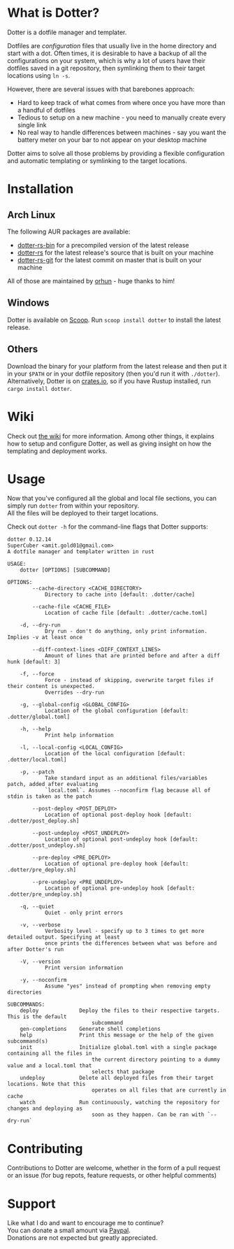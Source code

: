 # What is Dotter?
Dotter is a dotfile manager and templater.

Dotfiles are *configuration* files that usually live in the home directory and start with a dot.
Often times, it is desirable to have a backup of all the configurations on your system, which is why a lot of users have their dotfiles saved in a git repository, then symlinking them to their target locations using `ln -s`.

However, there are several issues with that barebones approach:
- Hard to keep track of what comes from where once you have more than a handful of dotfiles
- Tedious to setup on a new machine - you need to manually create every single link
- No real way to handle differences between machines - say you want the battery meter on your bar to not appear on your desktop machine

Dotter aims to solve all those problems by providing a flexible configuration and automatic templating or symlinking to the target locations.

# Installation
## Arch Linux
The following AUR packages are available:
- [dotter-rs-bin](https://aur.archlinux.org/packages/dotter-rs-bin) for a precompiled version of the latest release
- [dotter-rs](https://aur.archlinux.org/packages/dotter-rs) for the latest release's source that is built on your machine
- [dotter-rs-git](https://aur.archlinux.org/packages/dotter-rs-git) for the latest commit on master that is built on your machine

All of those are maintained by [orhun](https://github.com/orhun/) - huge thanks to him!

## Windows
Dotter is available on [Scoop](https://scoop.sh). Run `scoop install dotter` to install the latest release.

## Others

Download the binary for your platform from the latest release and then put it in your `$PATH` or in your dotfile repository (then you'd run it with `./dotter`).
Alternatively, Dotter is on [crates.io](https://crates.io/crates/dotter), so if you have Rustup installed, run `cargo install dotter`.

# Wiki
Check out [the wiki](https://github.com/SuperCuber/dotter/wiki) for more information.
Among other things, it explains how to setup and configure Dotter, as well as giving insight on how the templating and deployment works.

# Usage
Now that you've configured all the global and local file sections, you can simply run `dotter` from within your repository.\
All the files will be deployed to their target locations.

Check out `dotter -h` for the command-line flags that Dotter supports:

```
dotter 0.12.14
SuperCuber <amit.gold01@gmail.com>
A dotfile manager and templater written in rust

USAGE:
    dotter [OPTIONS] [SUBCOMMAND]

OPTIONS:
        --cache-directory <CACHE_DIRECTORY>
            Directory to cache into [default: .dotter/cache]

        --cache-file <CACHE_FILE>
            Location of cache file [default: .dotter/cache.toml]

    -d, --dry-run
            Dry run - don't do anything, only print information. Implies -v at least once

        --diff-context-lines <DIFF_CONTEXT_LINES>
            Amount of lines that are printed before and after a diff hunk [default: 3]

    -f, --force
            Force - instead of skipping, overwrite target files if their content is unexpected.
            Overrides --dry-run

    -g, --global-config <GLOBAL_CONFIG>
            Location of the global configuration [default: .dotter/global.toml]

    -h, --help
            Print help information

    -l, --local-config <LOCAL_CONFIG>
            Location of the local configuration [default: .dotter/local.toml]

    -p, --patch
            Take standard input as an additional files/variables patch, added after evaluating
            `local.toml`. Assumes --noconfirm flag because all of stdin is taken as the patch

        --post-deploy <POST_DEPLOY>
            Location of optional post-deploy hook [default: .dotter/post_deploy.sh]

        --post-undeploy <POST_UNDEPLOY>
            Location of optional post-undeploy hook [default: .dotter/post_undeploy.sh]

        --pre-deploy <PRE_DEPLOY>
            Location of optional pre-deploy hook [default: .dotter/pre_deploy.sh]

        --pre-undeploy <PRE_UNDEPLOY>
            Location of optional pre-undeploy hook [default: .dotter/pre_undeploy.sh]

    -q, --quiet
            Quiet - only print errors

    -v, --verbose
            Verbosity level - specify up to 3 times to get more detailed output. Specifying at least
            once prints the differences between what was before and after Dotter's run

    -V, --version
            Print version information

    -y, --noconfirm
            Assume "yes" instead of prompting when removing empty directories

SUBCOMMANDS:
    deploy             Deploy the files to their respective targets. This is the default
                           subcommand
    gen-completions    Generate shell completions
    help               Print this message or the help of the given subcommand(s)
    init               Initialize global.toml with a single package containing all the files in
                           the current directory pointing to a dummy value and a local.toml that
                           selects that package
    undeploy           Delete all deployed files from their target locations. Note that this
                           operates on all files that are currently in cache
    watch              Run continuously, watching the repository for changes and deploying as
                           soon as they happen. Can be ran with `--dry-run`
```

# Contributing
Contributions to Dotter are welcome, whether in the form of a pull request or an issue (for bug repots, feature requests, or other helpful comments)

# Support
Like what I do and want to encourage me to continue?\
You can donate a small amount via [Paypal](https://www.paypal.com/cgi-bin/webscr?cmd=_s-xclick&hosted_button_id=329HKDXK9UB84).\
Donations are not expected but greatly appreciated.
